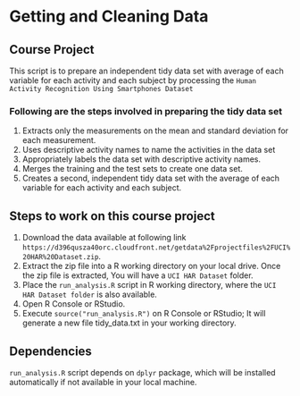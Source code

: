 # Getting and Cleaning Data

## Course Project
This script is to prepare an independent tidy data set with average of each variable for each activity and each subject by processing the ```Human Activity Recognition Using Smartphones Dataset```

### Following are the steps involved in preparing the tidy data set 

1. Extracts only the measurements on the mean and standard deviation for each measurement.
2. Uses descriptive activity names to name the activities in the data set
3. Appropriately labels the data set with descriptive activity names.
4. Merges the training and the test sets to create one data set.
5. Creates a second, independent tidy data set with the average of each variable for each activity and each subject.

## Steps to work on this course project

1. Download the data available at following link ```https://d396qusza40orc.cloudfront.net/getdata%2Fprojectfiles%2FUCI%20HAR%20Dataset.zip```.
2. Extract the zip file into a R working directory on your local drive. Once the zip file is extracted, You will have a ```UCI HAR Dataset``` folder.
3. Place the ```run_analysis.R``` script in R working directory, where the ```UCI HAR Dataset folder``` is also available.
4. Open R Console or RStudio.
5. Execute ```source("run_analysis.R")``` on R Console or RStudio; It will generate a new file tidy_data.txt in your working directory.

## Dependencies

```run_analysis.R``` script depends on ```dplyr``` package, which will be installed automatically if not available in your local machine.